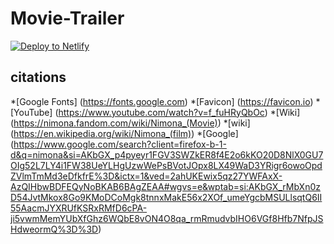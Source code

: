# Movie-Trailer

[![Deploy to Netlify](https://www.netlify.com/img/deploy/button.svg)](https://app.netlify.com/start/deploy?repository=https://github.com/ewuweblab/web-starter)

## citations
*[Google Fonts] (https://fonts.google.com)
*[Favicon] (https://favicon.io)
*[YouTube] (https://www.youtube.com/watch?v=f_fuHRyQbOc)
*[Wiki] (https://nimona.fandom.com/wiki/Nimona_(Movie)) 
*[wiki] (https://en.wikipedia.org/wiki/Nimona_(film))
*[Google] (https://www.google.com/search?client=firefox-b-1-d&q=nimona&si=AKbGX_p4pyeyr1FGV3SWZkER8f4E2o6kKO20D8NlX0GU7OIg52L7LY4i1FW38UeYLHgUzwWePsBVotJOpx8LX49WaD3YRigr6owoOpdZVlmTmMd3eDfkfrE%3D&ictx=1&ved=2ahUKEwix5qz27YWFAxX-AzQIHbwBDFEQyNoBKAB6BAgZEAA#wgvs=e&wptab=si:AKbGX_rMbXn0zD54JvtMkox8Go9KMoDCoMgk8tnnxMakE56x2XOf_umeYgcbMSULlsqtQ6II55AacmJYXRUfKSRxRMfD6cPA-ji5vwmMemYUbXfGhz6WQbE8vON4O8qa_rmRmudvbIHO6VGf8Hfb7NfpJSHdweormQ%3D%3D)